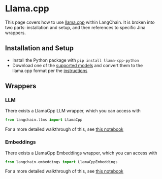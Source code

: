 # Llama.cpp

This page covers how to use [llama.cpp](https://github.com/ggerganov/llama.cpp) within LangChain.
It is broken into two parts: installation and setup, and then references to specific Jina wrappers.

## Installation and Setup
- Install the Python package with `pip install llama-cpp-python`
- Download one of the [supported models](https://github.com/ggerganov/llama.cpp#description) and convert them to the llama.cpp format per the [instructions](https://github.com/ggerganov/llama.cpp)

## Wrappers

### LLM

There exists a LlamaCpp LLM wrapper, which you can access with 
```python
from langchain.llms import LlamaCpp
```
For a more detailed walkthrough of this, see [this notebook](../modules/models/text_embedding/examples/llamacpp.ipynb)

### Embeddings

There exists a LlamaCpp Embeddings wrapper, which you can access with 
```python
from langchain.embeddings import LlamaCppEmbeddings
```
For a more detailed walkthrough of this, see [this notebook](../modules/models/llms/integrations/examples/llamacpp.ipynb)
